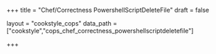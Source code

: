 +++
title = "Chef/Correctness PowershellScriptDeleteFile"
draft = false

layout = "cookstyle_cops"
data_path = ["cookstyle","cops_chef_correctness_powershellscriptdeletefile"]

+++

<!-- The content of this page is automatically generated from the
cops_chef_correctness_powershellscriptdeletefile.yml file in github.com/chef/cookstyle/blob/master/docs-chef-io/data/cookstyle/. -->
